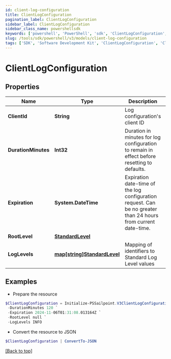 ```yaml
---
id: client-log-configuration
title: ClientLogConfiguration
pagination_label: ClientLogConfiguration
sidebar_label: ClientLogConfiguration
sidebar_class_name: powershellsdk
keywords: ['powershell', 'PowerShell', 'sdk', 'ClientLogConfiguration', 'ClientLogConfiguration'] 
slug: /tools/sdk/powershell/v3/models/client-log-configuration
tags: ['SDK', 'Software Development Kit', 'ClientLogConfiguration', 'ClientLogConfiguration']
---
```



# ClientLogConfiguration

## Properties

Name | Type | Description | Notes
------------ | ------------- | ------------- | -------------
**ClientId** | **String** | Log configuration's client ID | [optional] 
**DurationMinutes** | **Int32** | Duration in minutes for log configuration to remain in effect before resetting to defaults. | [optional] [default to 240]
**Expiration** | **System.DateTime** | Expiration date-time of the log configuration request.  Can be no greater than 24 hours from current date-time. | [optional] 
**RootLevel** | [**StandardLevel**](standard-level) |  | [required]
**LogLevels** | [**map[string]StandardLevel**](standard-level) | Mapping of identifiers to Standard Log Level values | [optional] 

## Examples

- Prepare the resource
```powershell
$ClientLogConfiguration = Initialize-PSSailpoint.V3ClientLogConfiguration  -ClientId 3a38a51992e8445ab51a549c0a70ee66 `
 -DurationMinutes 120 `
 -Expiration 2024-11-06T01:31:08.013164Z `
 -RootLevel null `
 -LogLevels INFO
```

- Convert the resource to JSON
```powershell
$ClientLogConfiguration | ConvertTo-JSON
```


[[Back to top]](#) 

